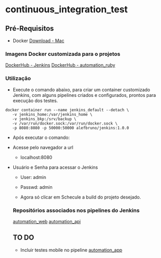 # continuous_integration_test

## Pré-Requisitos
* Docker
[Download - Mac](https://hub.docker.com/editions/community/docker-ce-desktop-mac/)

### Imagens Docker customizada para o projetos
[DockerHub - Jenkins](https://hub.docker.com/repository/docker/alefbruno/jenkins)
[DockerHub - automation_ruby](https://hub.docker.com/repository/docker/alefbruno/automation_ruby)

### Utilização
* Execute o comando abaixo, para criar um container customizado Jenkins, com alguns pipelines criados e configurados, prontos para execução dos testes.

```
docker container run --name jenkins_default --detach \
   -v jenkins_home:/var/jenkins_home \
   -v jenkins_bkp:/srv/backup \
   -v /var/run/docker.sock:/var/run/docker.sock \
   -p 8080:8080 -p 50000:50000 alefbruno/jenkins:1.0.0

```
  * Após executar o comando:
  
  * Acesse pelo navegador a url 
    * localhost:8080
  
  * Usuário e Senha para acessar o Jenkins
    * User: admin
    * Passwd: admin
    
    * Agora só clicar em Schecule a build do projeto desejado.
    
    
    ### Repositórios associados nos pipelines do Jenkins
    
    [automation_web](https://github.com/AlefBruno/automation_web)
    [automation_api](https://github.com/AlefBruno/automation_api)
    
    
    ## TO DO
    * Incluir testes mobile no pipeline
      [automation_app](https://github.com/AlefBruno/automation_app)

    


